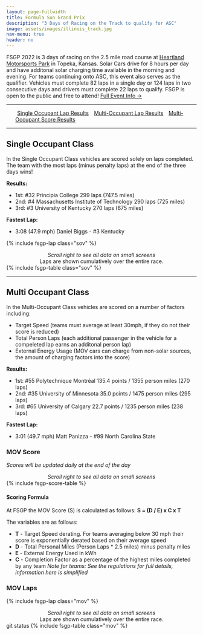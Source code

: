 ```yaml
---
layout: page-fullwidth
title: Formula Sun Grand Prix
description: "3 Days of Racing on the Track to qualify for ASC"
image: assets/images/illinois_track.jpg
nav-menu: true
header: no
---
```


FSGP 2022 is 3 days of racing on the 2.5 mile road course at [Heartland Motorsports Park](http://heartlandmotorsports.us/) in Topeka, Kansas. Solar Cars drive for 8 hours per day and have additonal solar charging time available in the morning and evening. For teams continuing onto ASC, this event also serves as the qualifier. Vehicles must complete 82 laps in a single day or 124 laps in two consecutive days and drivers must complete 22 laps to qualify.  FSGP is open to the public and free to attend! [Full Event Info →](https://www.americansolarchallenge.org/the-competition/2022-american-solar-challenge/)

-----

<ul class="actions">
<a href="#single-occupant-class" class="button special" style="margin:5px">Single Occupant Lap Results</a>
<a href="#multi-occupant-class" class="button special" style="margin:5px">Multi-Occupant Lap Results</a>
<a href="#mov-score" class="button special" style="margin:5px">Multi-Occupant Score Results</a>
</ul>

-----
## Single Occupant Class

In the Single Occupant Class vehicles are scored solely on laps completed. The team with the most laps (minus penalty laps) at the end of the three days wins!

<b>Results:</b>
- 1st: #32 Principia College  299 laps (747.5 miles)
- 2nd:  #4 Massachusetts Institute of Technology  290 laps (725 miles)
- 3rd:  #3 University of Kentucky  270 laps (675 miles) 

<b>Fastest Lap:</b>
- 3:08 (47.9 mph) Daniel Biggs - #3 Kentucky

{% include fsgp-lap class="sov" %}
<br>
<div style="margin:auto; text-align:center;"> <i> Scroll right to see all data on small screens </i><br>Laps are shown cumulatively over the entire race.</div>
{% include fsgp-table class="sov" %}

-----
## Multi Occupant Class

In the Multi-Occupant Class vehicles are scored on a number of factors including:
- Target Speed (teams must average at least 30mph, if they do not their score is reduced)
- Total Person Laps (each additional passenger in the vehicle for a compeleted lap earns an additonal person lap)
- External Energy Usage (MOV cars can charge from non-solar sources, the amount of charging factors into the score)

<b>Results:</b>
- 1st: #55 Polytechnique Montréal  135.4 points / 1355 person miles (270 laps)
- 2nd: #35 University of Minnesota  35.0 points / 1475 person miles (295 laps)
- 3rd: #65 University of Calgary  22.7 points / 1235 person miles (238 laps)

<b>Fastest Lap:</b>
- 3:01 (49.7 mph) Matt Panizza - #99 North Carolina State


### MOV Score
<i>Scores will be updated daily at the end of the day</i>

<div style="margin:auto; text-align:center;"> <i> Scroll right to see all data on small screens </i></div>
{% include fsgp-score-table %}

#### Scoring Formula
At FSGP the MOV Score (S) is calculated as follows: **S = (D / E) x C x T**

The variables are as follows:
- **T** - Target Speed derating. For teams averaging below 30 mph their score is exponentially derated based on their average speed 
- **D** - Total Personal Miles (Person Laps * 2.5 miles) minus penalty miles
- **E** - External Energy Used in kWh
- **C** - Completion Factor as a percentage of the highest miles completed by any team
<i>Note for teams: See the regulations for full details, information here is simplified</i>

### MOV Laps

{% include fsgp-lap class="mov" %}
<br>
<div style="margin:auto; text-align:center;"> <i> Scroll right to see all data on small screens </i><br>Laps are shown cumulatively over the entire race.</div>git status
{% include fsgp-table class="mov" %}